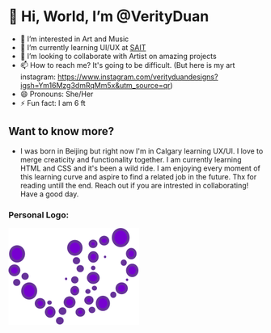 # 👋 Hi, World, I’m @VerityDuan
- 👀 I’m interested in Art and Music
- 🌱 I’m currently learning UI/UX at [SAIT](https://www.sait.ca)
- 💞️ I’m looking to collaborate with Artist on amazing projects 
- 📫 How to reach me? It's going to be difficult. (But here is my art instagram: https://www.instagram.com/verityduandesigns?igsh=Ym16Mzg3dmRqMm5x&utm_source=qr) 
- 😄 Pronouns: She/Her
- ⚡ Fun fact: I am 6 ft

## Want to know more? 
  - I was born in Beijing but right now I'm in Calgary learning UX/UI. I love to merge creaticity and functionality together. I am currently learning HTML and CSS and it's been a wild ride. I am enjoying every moment of this learning curve and aspire to find a related job in the future. Thx for reading untill the end. Reach out if you are intrested in collaborating! Have a good day. 

### Personal Logo:
  ![alt text](image-4.png)
